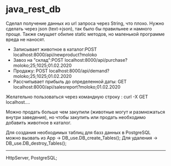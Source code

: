 # java_rest_db

Сделал получение данных из url запроса через String, что плохо. Нужно сделать через json (text->json), так было бы правильнее и намного проще. Также смущает обилие static методов, но маленькой программе вреда не наносят.

- Записывает животное в каталог:POST localhost:8000/api/newproduct?moloko
- Завоз на "склад":POST localhost:8000/api/purchase?moloko;25;1025;01.02.2020
- Продажу: POST localhost:8000/api/demand?moloko;25;1025;01.02.2020
- Рассчитывает прибыль до определенной даты: GET localhost:8000/api/salesreport?moloko;01.02.2020

Желательно пользоваться через командную строку : curl -X GET localhost....

Можно продать больше чем закупили (животные могут и размножаться внутри заведения), но чтобы закупить или продать необходимо добавить животное в каталог. 

 Для создания необходимых таблиц для базз данных в PostgreSQL можно вызвать из App -> DB_use.DB_create_Tables();
 Для удаления -> DB_use.DB_destroy_Tables();
 
 _______
HttpServer, PostgreSQL;
